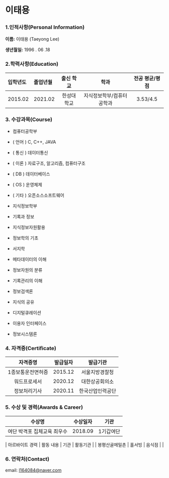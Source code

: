 # 이태용 

### 1.인적사항(Personal Information)  

**이름:** 이태용 (Taeyong Lee)
  
**생년월일:** 1996 . 06 .18 

### 2.학력사항(Education)

|  입학년도  |  졸업년월  |  출신 학교  |  학과  |  전공 평균/평점  |
| :----- | :----- | :-----: | :-----: | :-----: |
| 2015.02 | 2021.02 |  한성대학교  | 지식정보학부/컴퓨터공학과 | 3.53/4.5 |

### 3. 수강과목(Course)
 
- 컴퓨터공학부
 - ( 언어 ) C, C++, JAVA
 - ( 통신 ) 데이터통신  
 - ( 이론 ) 자료구조, 알고리즘, 컴퓨터구조
 - ( DB ) 데이터베이스
 - ( OS ) 운영체제
 - ( 기타 ) 오픈소스소프트웨어 

 - 지식정보학부 
 - 기록과 정보
 - 지식정보자원활용
 - 정보학의 기초
 - 서지학
 - 메타데이터의 이해
 - 정보자원의 분류
 - 기록관리의 이해
 - 정보검색론 
 - 지식의 공유
 - 디지털큐레이션
 - 이용자 인터페이스
 - 정보시스템론

### 4. 자격증(Certificate)

|  자격증명  |  발급일자  |  발급기관  |
| :-----: | :-----: | :-----: |
|  1종보통운전면허증  | 2015.12 | 서울지방경찰청 |
|  워드프로세서  | 2020.12 | 대한상공회의소 |
|  정보처리기사  | 2020.11 | 한국산업인력공단 |

### 5. 수상 및 경력(Awards & Career)

|  수상명  |  수상일자  |  기관  |
|  :-----:  |  :-----:  |  :-----:  |
|  여단 박격포 집체교육 최우수  | 2018.09 | 1기갑여단 |

| 아르바이트 경력 | 활동 내용 |  기관  |  활동기관  |
|  봉평산골메밀촌  | 홀서빙 | 음식점 |   |

### 6. 연락처(Contact)

email: [l164084@naver.com](l164084@naver.com)
